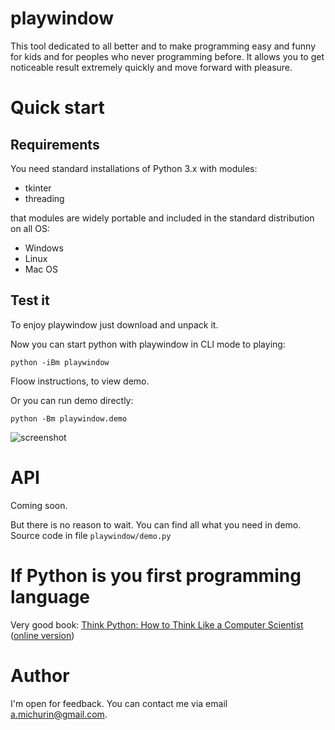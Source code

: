 playwindow
==========

This tool dedicated to all better and to make programming easy and
funny for kids and for peoples who never programming before. It allows
you to get noticeable result extremely quickly and move forward with pleasure.

Quick start
===========

Requirements
----------

You need standard installations of Python 3.x with modules:

  - tkinter
  - threading

that modules are widely portable and included in the standard distribution on all OS:

  - Windows
  - Linux
  - Mac OS

Test it
----------

To enjoy playwindow just download and unpack it.

Now you can start python with playwindow in CLI mode to playing:

    python -iBm playwindow

Floow instructions, to view demo.

Or you can run demo directly:

    python -Bm playwindow.demo

![screenshot](screenshot.png)

API
===

Coming soon.

But there is no reason to wait. You can find all what you need in demo. Source code in file
`playwindow/demo.py`

If Python is you first programming language
===========================================

Very good book:
[Think Python: How to Think Like a Computer Scientist](http://www.greenteapress.com/thinkpython/)
([online version](http://www.greenteapress.com/thinkpython/html/index.html))

Author
======

I'm open for feedback. You can contact me via email <a.michurin@gmail.com>.
